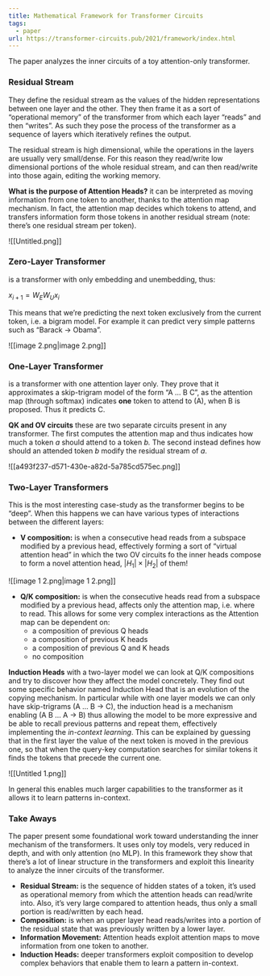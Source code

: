 ```yaml
---
title: Mathematical Framework for Transformer Circuits
tags:
  - paper
url: https://transformer-circuits.pub/2021/framework/index.html
---
```



The paper analyzes the inner circuits of a toy attention-only transformer.

### Residual Stream

They define the residual stream as the values of the hidden representations between one layer and the other. They then frame it as a sort of “operational memory” of the transformer from which each layer “reads” and then “writes”. As such they pose the process of the transformer as a sequence of layers which iteratively refines the output.

The residual stream is high dimensional, while the operations in the layers are usually very small/dense. For this reason they read/write low dimensional portions of the whole residual stream, and can then read/write into those again, editing the working memory.

**What is the purpose of Attention Heads?** it can be interpreted as moving information from one token to another, thanks to the attention map mechanism. In fact, the attention map decides which tokens to attend, and transfers information form those tokens in another residual stream (note: there’s one residual stream per token).

![[Untitled.png]]

### **Zero-Layer Transformer**

is a transformer with only embedding and unembedding, thus:

$x_{i+1} = W_E W_U x_i$

This means that we’re predicting the next token exclusively from the current token, i.e. a bigram model. For example it can predict very simple patterns such as “Barack → Obama”.

![[image 2.png|image 2.png]]

### **One-Layer Transformer**

is a transformer with one attention layer only. They prove that it approximates a skip-trigram model of the form “A … B C”, as the attention map (through softmax) indicates **one** token to attend to (A), when B is proposed. Thus it predicts C.

**QK and OV circuits** these are two separate circuits present in any transformer. The first computes the attention map and thus indicates how much a token _a_ should attend to a token _b._ The second instead defines how should an attended token _b_ modify the residual stream of _a_.

![[a493f237-d571-430e-a82d-5a785cd575ec.png]]

### Two-Layer Transformers

This is the most interesting case-study as the transformer begins to be “deep”. When this happens we can have various types of interactions between the different layers:

- **V composition:** is when a consecutive head reads from a subspace modified by a previous head, effectively forming a sort of “virtual attention head” in which the two OV circuits fo the inner heads compose to form a novel attention head, $|H_1|\times|H_2|$﻿ of them!

![[image 1 2.png|image 1 2.png]]

- **Q/K composition:** is when the consecutive heads read from a subspace modified by a previous head, affects only the attention map, i.e. where to read. This allows for some very complex interactions as the Attention map can be dependent on:
    - a composition of previous Q heads
    - a composition of previous K heads
    - a composition of previous Q and K heads
    - no composition

**Induction Heads** with a two-layer model we can look at Q/K compositions and try to discover how they affect the model concretely. They find out some specific behavior named Induction Head that is an evolution of the copying mechanism. In particular while with one layer models we can only have skip-trigrams (A … B → C), the induction head is a mechanism enabling (A B … A → B) thus allowing the model to be more expressive and be able to recall previous patterns and repeat them, effectively implementing the _in-context learning_. This can be explained by guessing that in the first layer the value of the next token is moved in the previous one, so that when the query-key computation searches for similar tokens it finds the tokens that precede the current one.

![[Untitled 1.png]]

In general this enables much larger capabilities to the transformer as it allows it to learn patterns in-context.

  

### Take Aways

The paper present some foundational work toward understanding the inner mechanism of the transformers. It uses only toy models, very reduced in depth, and with only attention (no MLP). In this framework they show that there’s a lot of linear structure in the transformers and exploit this linearity to analyze the inner circuits of the transformer.

- **Residual Stream:** is the sequence of hidden states of a token, it’s used as operational memory from which the attention heads can read/write into. Also, it’s very large compared to attention heads, thus only a small portion is read/written by each head.
- **Composition:** is when an upper layer head reads/writes into a portion of the residual state that was previously written by a lower layer.
- **Information Movement:** Attention heads exploit attention maps to move information from one token to another.
- **Induction Heads:** deeper transformers exploit composition to develop complex behaviors that enable them to learn a pattern in-context.